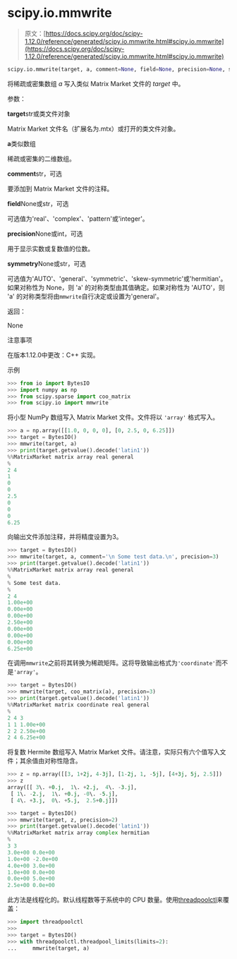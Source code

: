 # scipy.io.mmwrite

> 原文：[https://docs.scipy.org/doc/scipy-1.12.0/reference/generated/scipy.io.mmwrite.html#scipy.io.mmwrite](https://docs.scipy.org/doc/scipy-1.12.0/reference/generated/scipy.io.mmwrite.html#scipy.io.mmwrite)

```py
scipy.io.mmwrite(target, a, comment=None, field=None, precision=None, symmetry='AUTO')
```

将稀疏或密集数组 *a* 写入类似 Matrix Market 文件的 *target* 中。

参数：

**target**str或类文件对象

Matrix Market 文件名（扩展名为.mtx）或打开的类文件对象。

**a**类似数组

稀疏或密集的二维数组。

**comment**str，可选

要添加到 Matrix Market 文件的注释。

**field**None或str，可选

可选值为'real'、'complex'、'pattern'或'integer'。

**precision**None或int，可选

用于显示实数或复数值的位数。

**symmetry**None或str，可选

可选值为'AUTO'、'general'、'symmetric'、'skew-symmetric'或'hermitian'。如果对称性为 None，则 'a' 的对称类型由其值确定。如果对称性为 'AUTO'，则 'a' 的对称类型将由`mmwrite`自行决定或设置为'general'。

返回：

None

注意事项

在版本1.12.0中更改：C++ 实现。

示例

```py
>>> from io import BytesIO
>>> import numpy as np
>>> from scipy.sparse import coo_matrix
>>> from scipy.io import mmwrite 
```

将小型 NumPy 数组写入 Matrix Market 文件。文件将以 `'array'` 格式写入。

```py
>>> a = np.array([[1.0, 0, 0, 0], [0, 2.5, 0, 6.25]])
>>> target = BytesIO()
>>> mmwrite(target, a)
>>> print(target.getvalue().decode('latin1'))
%%MatrixMarket matrix array real general
%
2 4
1
0
0
2.5
0
0
0
6.25 
```

向输出文件添加注释，并将精度设置为3。

```py
>>> target = BytesIO()
>>> mmwrite(target, a, comment='\n Some test data.\n', precision=3)
>>> print(target.getvalue().decode('latin1'))
%%MatrixMarket matrix array real general
%
% Some test data.
%
2 4
1.00e+00
0.00e+00
0.00e+00
2.50e+00
0.00e+00
0.00e+00
0.00e+00
6.25e+00 
```

在调用`mmwrite`之前将其转换为稀疏矩阵。这将导致输出格式为`'coordinate'`而不是`'array'`。

```py
>>> target = BytesIO()
>>> mmwrite(target, coo_matrix(a), precision=3)
>>> print(target.getvalue().decode('latin1'))
%%MatrixMarket matrix coordinate real general
%
2 4 3
1 1 1.00e+00
2 2 2.50e+00
2 4 6.25e+00 
```

将复数 Hermite 数组写入 Matrix Market 文件。请注意，实际只有六个值写入文件；其余值由对称性隐含。

```py
>>> z = np.array([[3, 1+2j, 4-3j], [1-2j, 1, -5j], [4+3j, 5j, 2.5]])
>>> z
array([[ 3\. +0.j,  1\. +2.j,  4\. -3.j],
 [ 1\. -2.j,  1\. +0.j, -0\. -5.j],
 [ 4\. +3.j,  0\. +5.j,  2.5+0.j]]) 
```

```py
>>> target = BytesIO()
>>> mmwrite(target, z, precision=2)
>>> print(target.getvalue().decode('latin1'))
%%MatrixMarket matrix array complex hermitian
%
3 3
3.0e+00 0.0e+00
1.0e+00 -2.0e+00
4.0e+00 3.0e+00
1.0e+00 0.0e+00
0.0e+00 5.0e+00
2.5e+00 0.0e+00 
```

此方法是线程化的。默认线程数等于系统中的 CPU 数量。使用[threadpoolctl](https://github.com/joblib/threadpoolctl)来覆盖：

```py
>>> import threadpoolctl
>>>
>>> target = BytesIO()
>>> with threadpoolctl.threadpool_limits(limits=2):
...     mmwrite(target, a) 
```
